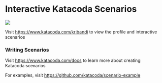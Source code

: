 # Interactive Katacoda Scenarios

[![](http://shields.katacoda.com/katacoda/kribandi/count.svg)](https://www.katacoda.com/kribandi "Get your profile on Katacoda.com")

Visit https://www.katacoda.com/kribandi to view the profile and interactive scenarios

### Writing Scenarios
Visit https://www.katacoda.com/docs to learn more about creating Katacoda scenarios

For examples, visit https://github.com/katacoda/scenario-example

